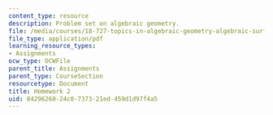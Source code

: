 ```yaml
---
content_type: resource
description: Problem set on algebraic geometry.
file: /media/courses/18-727-topics-in-algebraic-geometry-algebraic-surfaces-spring-2008/8429626024c0737321ed459d1d97f4a5_hw2.pdf
file_type: application/pdf
learning_resource_types:
- Assignments
ocw_type: OCWFile
parent_title: Assignments
parent_type: CourseSection
resourcetype: Document
title: Homework 2
uid: 84296260-24c0-7373-21ed-459d1d97f4a5
---
```

